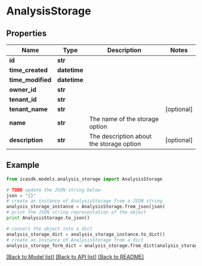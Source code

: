 # AnalysisStorage


## Properties
Name | Type | Description | Notes
------------ | ------------- | ------------- | -------------
**id** | **str** |  | 
**time_created** | **datetime** |  | 
**time_modified** | **datetime** |  | 
**owner_id** | **str** |  | 
**tenant_id** | **str** |  | 
**tenant_name** | **str** |  | [optional] 
**name** | **str** | The name of the storage option | 
**description** | **str** | The description about the storage option | [optional] 

## Example

```python
from icasdk.models.analysis_storage import AnalysisStorage

# TODO update the JSON string below
json = "{}"
# create an instance of AnalysisStorage from a JSON string
analysis_storage_instance = AnalysisStorage.from_json(json)
# print the JSON string representation of the object
print AnalysisStorage.to_json()

# convert the object into a dict
analysis_storage_dict = analysis_storage_instance.to_dict()
# create an instance of AnalysisStorage from a dict
analysis_storage_form_dict = analysis_storage.from_dict(analysis_storage_dict)
```
[[Back to Model list]](../README.md#documentation-for-models) [[Back to API list]](../README.md#documentation-for-api-endpoints) [[Back to README]](../README.md)


